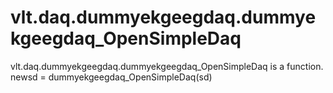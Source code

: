 # vlt.daq.dummyekgeegdaq.dummyekgeegdaq_OpenSimpleDaq

vlt.daq.dummyekgeegdaq.dummyekgeegdaq_OpenSimpleDaq is a function.
    newsd = dummyekgeegdaq_OpenSimpleDaq(sd)
